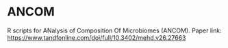 # ANCOM
R scripts for ANalysis of Composition Of Microbiomes (ANCOM). Paper link: https://www.tandfonline.com/doi/full/10.3402/mehd.v26.27663

